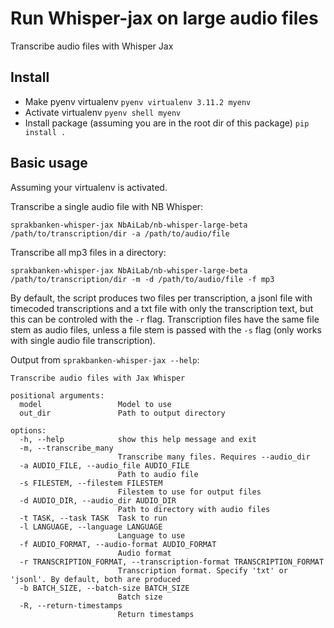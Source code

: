 # Run Whisper-jax on large audio files
Transcribe audio files with Whisper Jax

## Install
* Make pyenv virtualenv
`pyenv virtualenv 3.11.2 myenv`
* Activate virtualenv
`pyenv shell myenv`
* Install package (assuming you are in the root dir of this package)
`pip install .`

## Basic usage
Assuming your virtualenv is activated.

Transcribe a single audio file with NB Whisper:
```
sprakbanken-whisper-jax NbAiLab/nb-whisper-large-beta /path/to/transcription/dir -a /path/to/audio/file
```

Transcribe all mp3 files in a directory:
```
sprakbanken-whisper-jax NbAiLab/nb-whisper-large-beta /path/to/transcription/dir -m -d /path/to/audio/file -f mp3 
```

By default, the script produces two files per transcription, a jsonl file with timecoded transcriptions and a txt file
with only the transcription text, but this can be controled with the `-r` flag. Transcription files have the same file
stem as audio files, unless a file stem is passed with the `-s` flag (only works with single audio file transcription).

Output from `sprakbanken-whisper-jax --help`:
```
Transcribe audio files with Jax Whisper

positional arguments:
  model                 Model to use
  out_dir               Path to output directory

options:
  -h, --help            show this help message and exit
  -m, --transcribe_many
                        Transcribe many files. Requires --audio_dir
  -a AUDIO_FILE, --audio_file AUDIO_FILE
                        Path to audio file
  -s FILESTEM, --filestem FILESTEM
                        Filestem to use for output files
  -d AUDIO_DIR, --audio_dir AUDIO_DIR
                        Path to directory with audio files
  -t TASK, --task TASK  Task to run
  -l LANGUAGE, --language LANGUAGE
                        Language to use
  -f AUDIO_FORMAT, --audio-format AUDIO_FORMAT
                        Audio format
  -r TRANSCRIPTION_FORMAT, --transcription-format TRANSCRIPTION_FORMAT
                        Transcription format. Specify 'txt' or 'jsonl'. By default, both are produced
  -b BATCH_SIZE, --batch-size BATCH_SIZE
                        Batch size
  -R, --return-timestamps
                        Return timestamps
```


